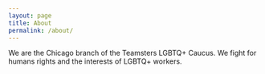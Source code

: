 ```yaml
---
layout: page
title: About
permalink: /about/
---
```


We are the Chicago branch of the Teamsters LGBTQ+ Caucus. We fight for humans rights and the interests of LGBTQ+ workers.
